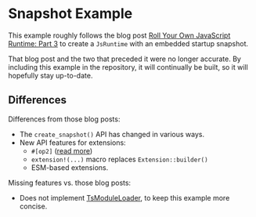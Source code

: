 # Snapshot Example

This example roughly follows the blog post
[Roll Your Own JavaScript Runtime: Part 3][blog] to create a `JsRuntime` with an
embedded startup snapshot.

That blog post and the two that preceded it were no longer accurate. By
including this example in the repository, it will continually be built, so it
will hopefully stay up-to-date.

## Differences

Differences from those blog posts:

- The `create_snapshot()` API has changed in various ways.
- New API features for extensions:
  - `#[op2]` ([read more][op2])
  - `extension!(...)` macro replaces `Extension::builder()`
  - ESM-based extensions.

Missing features vs. those blog posts:

- Does not implement [TsModuleLoader], to keep this example more concise.

[blog]: https://deno.com/blog/roll-your-own-javascript-runtime-pt3#creating-a-snapshot-in-buildrs
[op2]: https://github.com/denoland/deno_core/tree/main/ops/op2#readme
[TsModuleLoader]: https://deno.com/blog/roll-your-own-javascript-runtime-pt2#supporting-typescript
